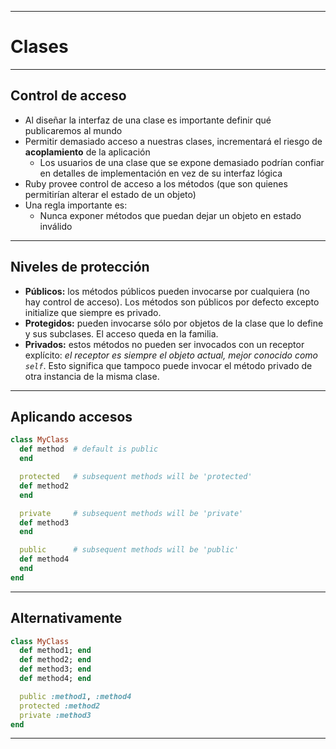 ***
# Clases
---
## Control de acceso
* Al diseñar la interfaz de una clase es importante definir qué publicaremos al
  mundo
* Permitir demasiado acceso a nuestras clases, incrementará el riesgo de
 **acoplamiento** de la aplicación
  * Los usuarios de una clase que se expone demasiado podrían confiar en
    detalles de implementación en vez de su interfaz lógica
* Ruby provee control de acceso a los métodos (que son quienes permitirían
  alterar el estado de un objeto)
* Una regla importante es:
  * Nunca exponer métodos que puedan dejar un objeto en estado inválido

---
## Niveles de protección
* **Públicos:** los métodos públicos pueden invocarse por cualquiera (no hay
  control de acceso). Los métodos son públicos por defecto excepto initialize que
  siempre es privado.
* **Protegidos:** pueden invocarse sólo por objetos de la clase que lo define y 
  sus subclases. El acceso queda en la familia.
* **Privados:** estos métodos no pueden ser invocados con un receptor explícito: 
  *el receptor es siempre el objeto actual, mejor conocido como `self`*. Esto
  significa que tampoco puede invocar el método privado de otra instancia de la
  misma clase.

---
## Aplicando accesos

```ruby
class MyClass
  def method  # default is public
  end

  protected   # subsequent methods will be 'protected'
  def method2
  end

  private     # subsequent methods will be 'private'
  def method3
  end

  public      # subsequent methods will be 'public'
  def method4
  end
end
```
---
## Alternativamente

```ruby
class MyClass
  def method1; end
  def method2; end
  def method3; end
  def method4; end

  public :method1, :method4
  protected :method2
  private :method3
end
```

***
